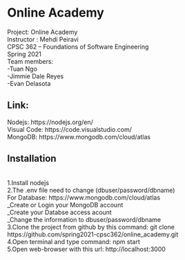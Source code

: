 <h1>Online Academy </h1>
Project: Online Academy <br />
Instructor : Mehdi Peiravi <br />
CPSC 362 – Foundations of Software Engineering <br />
Spring 2021 <br />
Team members: <br />
-Tuan Ngo <br />
-Jimmie Dale Reyes <br />
-Evan Delasota <br />

<h2> Link: </h2>
Nodejs: https://nodejs.org/en/  </br>
Visual Code: https://code.visualstudio.com/ </br>
MongoDB: https://www.mongodb.com/cloud/atlas <br />



<h2>Installation</h2></br>
  1.Install nodejs<br />
  2.The .env file need to change (dbuser/password/dbname)<br />
    For Database: https://www.mongodb.com/cloud/atlas <br />
      _Create or Login your MongoDB account <br />
      _Create your Databse access acount  <br />
      _Change the information to dbuser/password/dbname </br>
  3.Clone the project from github by this command: git clone https://github.com/spring2021-cpsc362/online_academy.git  </br>
  4.Open terminal and type command: npm start </br>
  5.Open web-browser with this url: http://localhost:3000   </br>
